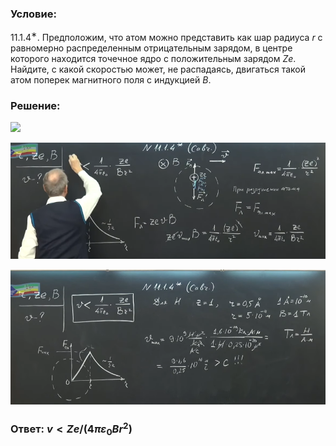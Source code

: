 ###  Условие: 

$11.1.4^{∗}.$ Предположим, что атом можно представить как шар радиуса $r$ с равномерно распределенным отрицательным зарядом, в центре которого находится точечное ядро с положительным зарядом $Ze$. Найдите, с какой скоростью может, не распадаясь, двигаться такой атом поперек магнитного поля с индукцией $B$. 

###  Решение: 

![](https://www.youtube.com/embed/v0EerBCilmw) 

![|832x307, 67%](../../img/11.1.4/01.png) 

![|853x365, 67%](../../img/11.1.4/02.png) 

###  Ответ: $v < Ze/(4\pi\varepsilon_0Br^2)$ 
